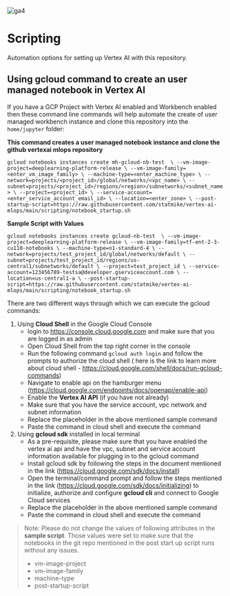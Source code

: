 ![ga4](https://www.google-analytics.com/collect?v=2&tid=G-6VDTYWLKX6&cid=1&en=page_view&sid=1&dl=statmike%2Fvertex-ai-mlops%2Fscripting&dt=readme.md)
# Scripting
Automation options for setting up Vertex AI with this repository.

## Using gcloud command to create an user managed notebook in Vertex AI

If you have a GCP Project with Vertex AI enabled and Workbench enabled then these command line commands will help automate the create of user managed workbench instance and clone this repository into the `home/jupyter` folder:

**This command creates a user managed notebook instance and clone the github vertexai mlops repository**

`gcloud notebooks instances create mh-gcloud-nb-test  \
--vm-image-project=deeplearning-platform-release \
--vm-image-family=<enter_vm_image_family> \
--machine-type=<enter_machine_type> \
--network=projects/<project_id>/global/networks/<vpc_name> \
--subnet=projects/<project_id>/regions/<region>/subnetworks/<subnet_name> \
--project=<project_id> \
--service-account=<enter_service_account_email_id> \
--location=<enter_zone> \
--post-startup-script=https://raw.githubusercontent.com/statmike/vertex-ai-mlops/main/scripting/notebook_startup.sh`

**Sample Script with Values**

`gcloud notebooks instances create gcloud-nb-test  \
--vm-image-project=deeplearning-platform-release \
--vm-image-family=tf-ent-2-3-cu110-notebooks \
--machine-type=n1-standard-4 \
--network=projects/test_project_id/global/networks/default \
--subnet=projects/test_project_id/regions/us-central1/subnetworks/default \
--project=test_project_id \
--service-account=123456789-testsa@developer.gserviceaccount.com \
--location=us-central1-a \
--post-startup-script=https://raw.githubusercontent.com/statmike/vertex-ai-mlops/main/scripting/notebook_startup.sh`

There are two different ways through which we can execute the gcloud commands:

1. Using **Cloud Shell** in the Google Cloud Console
   - login to https://console.cloud.google.com and make sure that you are logged in as admin
   - Open Cloud Shell from the top right corner in the console 
   - Run the following command `gcloud auth login` and follow the prompts to authorize the cloud shell ( here is the link to learn more about cloud shell - https://cloud.google.com/shell/docs/run-gcloud-commands)
   - Navigate to enable api on the hamburger menu (https://cloud.google.com/endpoints/docs/openapi/enable-api) 
   - Enable the **Vertex AI API** (if you have not already)
   - Make sure that you have the service account, vpc network and subnet information
   - Replace the placeholder in the above mentioned sample command
   - Paste the command in cloud shell and execute the command
2. Using **gcloud sdk** installed in local terminal
   - As a pre-requisite, please make sure that you have enabled the vertex ai api and have the vpc, subnet and service account information available for plugging in to the gcloud command
   - Install gcloud sdk by following the steps in the document mentioned in the link (https://cloud.google.com/sdk/docs/install)
   - Open the terminal/command prompt and follow the steps mentioned in the link (https://cloud.google.com/sdk/docs/initializing) to initialize, authorize and configure **gcloud cli** and connect to Google Cloud services
   - Replace the placeholder in the above mentioned sample command
   - Paste the command in cloud shell and execute the command

> Note: Please do not change the values of following attributes in the **sample script**. Those values were set to make sure that the notebooks in the git repo mentioned in the post start up script runs without any issues.
> - vm-image-project
> - vm-image-family
> - machine-type
> - post-startup-script